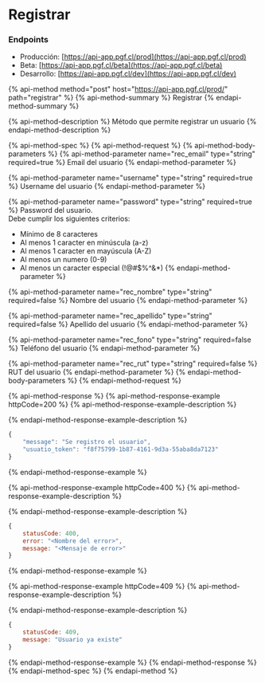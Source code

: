 # Registrar

### Endpoints

* Producción:  [https://api-app.pgf.cl/prod](https://api-app.pgf.cl/prod)
* Beta: [https://api-app.pgf.cl/beta](https://api-app.pgf.cl/beta)
* Desarrollo: [https://api-app.pgf.cl/dev](https://api-app.pgf.cl/dev)

{% api-method method="post" host="https://api-app.pgf.cl/prod/" path="registrar" %}
{% api-method-summary %}
Registrar
{% endapi-method-summary %}

{% api-method-description %}
Método que permite registrar un usuario
{% endapi-method-description %}

{% api-method-spec %}
{% api-method-request %}
{% api-method-body-parameters %}
{% api-method-parameter name="rec\_email" type="string" required=true %}
Email del usuario
{% endapi-method-parameter %}

{% api-method-parameter name="username" type="string" required=true %}
Username del usuario
{% endapi-method-parameter %}

{% api-method-parameter name="password" type="string" required=true %}
Password del usuario.   
Debe cumplir los siguientes criterios:  
  
- Mínimo de 8 caracteres  
- Al menos 1 caracter en minúscula \(a-z\)  
- Al menos 1 caracter en mayúscula \(A-Z\)  
- Al menos un numero \(0-9\)  
- Al menos un caracter especial \(!@\#$%^&\*\)
{% endapi-method-parameter %}

{% api-method-parameter name="rec\_nombre" type="string" required=false %}
Nombre del usuario
{% endapi-method-parameter %}

{% api-method-parameter name="rec\_apellido" type="string" required=false %}
Apellido del usuario
{% endapi-method-parameter %}

{% api-method-parameter name="rec\_fono" type="string" required=false %}
Teléfono del usuario
{% endapi-method-parameter %}

{% api-method-parameter name="rec\_rut" type="string" required=false %}
RUT del usuario
{% endapi-method-parameter %}
{% endapi-method-body-parameters %}
{% endapi-method-request %}

{% api-method-response %}
{% api-method-response-example httpCode=200 %}
{% api-method-response-example-description %}

{% endapi-method-response-example-description %}

```javascript
{
    "message": "Se registro el usuario",
    "usuatio_token": "f8f75799-1b87-4161-9d3a-55aba8da7123"
}
```
{% endapi-method-response-example %}

{% api-method-response-example httpCode=400 %}
{% api-method-response-example-description %}

{% endapi-method-response-example-description %}

```javascript
{
    statusCode: 400,
    error: "<Nombre del error>",
    message: "<Mensaje de error>"
}
```
{% endapi-method-response-example %}

{% api-method-response-example httpCode=409 %}
{% api-method-response-example-description %}

{% endapi-method-response-example-description %}

```javascript
{
    statusCode: 409,
    message: "Usuario ya existe"
}
```
{% endapi-method-response-example %}
{% endapi-method-response %}
{% endapi-method-spec %}
{% endapi-method %}

